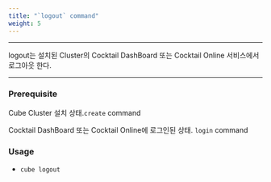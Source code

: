 ```yaml
---
title: "`logout` command"
weight: 5
---
```


---
logout는 설치된 Cluster의 Cocktail DashBoard 또는 Cocktail Online 서비스에서 로그아웃 한다.

---

### Prerequisite
Cube Cluster 설치 상태.`create` command 

Cocktail DashBoard 또는 Cocktail Online에 로그인된 상태. `login` command 

### Usage

* `cube logout`

